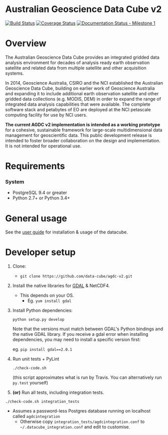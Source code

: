 # Australian Geoscience Data Cube v2

[![Build Status](https://travis-ci.org/data-cube/agdc-v2.svg?branch=ga%2Fmilestone1)](https://travis-ci.org/data-cube/agdc-v2)
[![Coverage Status](https://coveralls.io/repos/data-cube/agdc-v2/badge.svg?branch=ga%2Fmilestone1&service=github)](https://coveralls.io/github/data-cube/agdc-v2?branch=ga%2Fmilestone1)
[![Documentation Status - Milestone 1](https://readthedocs.org/projects/agdc-v2/badge/?version=ga-milestone1)](http://agdc-v2.readthedocs.org/en/ga-milestone1/?badge=ga-milestone1)

Overview
========

The Australian Geoscience Data Cube provides an integrated gridded data analysis environment for decades of analysis 
ready earth observation satellite and related data from multiple satellite and other acquisition systems.

In 2014, Geoscience Australia, CSIRO and the NCI established the Australian Geoscience Data Cube, building on earlier 
work of Geoscience Australia and expanding it to include additional earth observation satellite and other gridded data 
collections (e.g. MODIS, DEM) in order to expand the range of integrated data analysis capabilities that were 
available. The complete software stack and petabytes of EO are deployed at the NCI petascale computing facility for 
use by NCI users.

__The current AGDC v2 implementation is intended as a working prototype__ for a cohesive, sustainable framework for 
large-scale multidimensional data management for geoscientific data. This public development release is intended to 
foster broader collaboration on the design and implementation. It is not intended for operational use.

Requirements
============

### System
* PostgreSQL 9.4 or greater
* Python 2.7+ or Python 3.4+

General usage
=============
See the [user guide](http://agdc-v2.readthedocs.org/en/ga-milestone1/?badge=ga-milestone1) for installation &amp; 
usage of the datacube.

Developer setup
===============

1. Clone:

    * `git clone https://github.com/data-cube/agdc-v2.git`
    
2. Install the native libraries for [GDAL](http://www.gdal.org/) &amp; NetCDF4.
    * This depends on your OS.
      * Eg. `yum install gdal`
        
3. Install Python dependencies:

    `python setup.py develop`
    
    Note that the versions must match between GDAL's Python bindings and the native GDAL library. If you receive
    a gdal error when installing dependencies, you may need to install a specific version first:
     
     eg. `pip install gdal==2.0.1`
    
4. Run unit tests + PyLint

    `./check-code.sh` 
    
    (this script approximates what is run by Travis. You can alternatively run `py.test` yourself)
    
5.  **(or)** Run all tests, including integration tests.

   `./check-code.sh integration_tests`
    
   * Assumes a password-less Postgres database running on localhost called `agdcintegration`
     * Otherwise copy `integration_tests/agdcintegration.conf` to `~/.datacube_integration.conf` and edit to customise.
        





